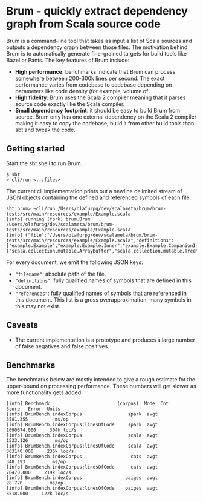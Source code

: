 # Brum - quickly extract dependency graph from Scala source code

Brum is a command-line tool that takes as input a list of Scala sources and
outputs a dependency graph between those files. The motivation behind Brum is to
automatically generate fine-grained targets for build tools like Bazel or Pants.
The key features of Brum include:

- **High performance**: benchmarks indicate that Brum can process somewhere
  between 200-300k lines per second. The exact performance varies from codebase
  to codebase depending on parameters like code density (for example, volume of
- **High fidelity**: Brum uses the Scala 2 compiler meaning that it parses
  source code exactly like the Scala compiler.
- **Small dependency footprint**: it should be easy to build Brum from source.
  Brum only has one external dependency on the Scala 2 compiler making it easy
  to copy the codebase, build it from other build tools than sbt and tweak the
  code.

## Getting started

Start the sbt shell to run Brum.

```
$ sbt
> cli/run <...files>
```

The current cli implementation prints out a newline delimited stream of JSON
objects containing the defined and referenced symbols of each file.

```
sbt:brum> ~cli/run /Users/olafurpg/dev/scalameta/brum/brum-tests/src/main/resources/example/Example.scala
[info] running (fork) brum.Brum /Users/olafurpg/dev/scalameta/brum/brum-tests/src/main/resources/example/Example.scala
[info] {"file":"/Users/olafurpg/dev/scalameta/brum/brum-tests/src/main/resources/example/Example.scala","definitions":["example.Example","example.Example.Inner","example.Example.CompanionInner","example.Example.CompanionInner2"],"references":["scala.collection.mutable.ArrayBuffer","scala.collection.mutable.TreeMap","scala.math.BigDecimal","scala.concurrent","scala.annotation.strictfp","example.scala.annotation.strictfp","scala.math.Ordered","example.Example.scala.math.Ordered","example.Example.Int","example.Example.ArrayBuffer","example.Example.TreeMap","example.Example.defaultMathContext","scala.annotation.compileOnly","example.Example.scala.annotation.compileOnly","scala.concurrent.Future","example.Example.List","scala.util.Success","example.Example.scala.util.Success","example.Example.Ordering","scala.AnyRef","example.Example.Inner.scala.AnyRef","example.Example.scala.AnyRef","example.Example.CompanionInner.scala.AnyRef","example.Example.CompanionInner2.scala.AnyRef"]}
```

For every document, we emit the following JSON keys:

- `"filename"`: absolute path of the file.
- `"definitions"`: fully qualified names of symbols that are defined in this
  document.
- `"references"`: fully qualified names of symbols that are referenced in this
  document. This list is a gross overapproximation, many symbols in this may not
  exist.

## Caveats

- The current implementation is a prototype and produces a large number of false
  negatives and false positives.

## Benchmarks

The benchmarks below are mostly intended to give a rough estimate for the
upper-bound on processing performance. These numbers will get slower as more
functionality gets added.

```
[info] Benchmark                         (corpus)  Mode  Cnt        Score   Error  Units
[info] BrumBench.indexCorpus                 spark  avgt          3581.355          ms/op
[info] BrumBench.indexCorpus:linesOfCode     spark  avgt       1090674.000     304k loc/s
[info] BrumBench.indexCorpus                 scala  avgt          1533.126          ms/op
[info] BrumBench.indexCorpus:linesOfCode     scala  avgt        363140.000     236k loc/s
[info] BrumBench.indexCorpus                  cats  avgt           348.193          ms/op
[info] BrumBench.indexCorpus:linesOfCode      cats  avgt         76470.000     219k loc/s
[info] BrumBench.indexCorpus                paiges  avgt            28.770          ms/op
[info] BrumBench.indexCorpus:linesOfCode    paiges  avgt          3518.000     122k loc/s
```
